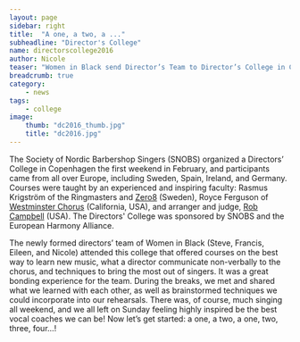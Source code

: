 ```yaml
---
layout: page
sidebar: right
title:  "A one, a two, a ..."
subheadline: "Director's College"
name: directorscollege2016
author: Nicole
teaser: "Women in Black send Director’s Team to Director’s College in Copenhagen"
breadcrumb: true
category:
    - news
tags:
    - college
image:
    thumb: "dc2016_thumb.jpg"
    title: "dc2016.jpg"
---
```

The Society of Nordic Barbershop Singers (SNOBS) organized a Directors’ College in Copenhagen the first weekend in February, and participants came from all over Europe, including Sweden, Spain, Ireland, and Germany. Courses were taught by an experienced and inspiring faculty: Rasmus Krigström of the Ringmasters and [Zero8](http://www.zero8.se/) (Sweden), Royce Ferguson of [Westminster Chorus](http://www.westminsterchorus.org/) (California, USA), and arranger and judge, [Rob Campbell](http://hollandharmony.dse.nl/coach-RobCampbell.htm) (USA). The Directors' College was sponsored by SNOBS and the European Harmony Alliance.

The newly formed directors’ team of Women in Black (Steve, Francis, Eileen, and Nicole) attended this college that offered courses on the best way to learn new music, what a director communicate non-verbally to the chorus, and techniques to bring the most out of singers. It was a great bonding experience for the team. During the breaks, we met and shared what we learned with each other, as well as brainstormed techniques we could incorporate into our rehearsals. There was, of course, much singing all weekend, and we all left on Sunday feeling highly inspired be the best vocal coaches we can be! Now let’s get started: a one, a two, a one, two, three, four…!
